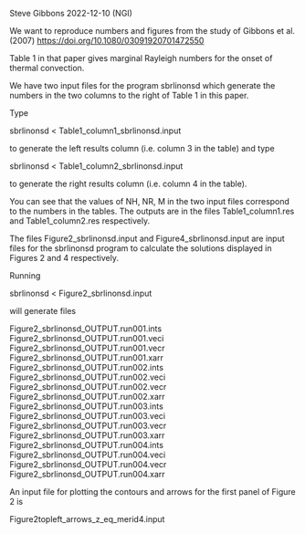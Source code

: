 Steve Gibbons
2022-12-10 (NGI)

We want to reproduce numbers and figures from the study of Gibbons et al. (2007)
https://doi.org/10.1080/03091920701472550

Table 1 in that paper gives marginal Rayleigh numbers for the onset of thermal convection.

We have two input files for the program sbrlinonsd which generate
the numbers in the two columns to the right of Table 1 in this paper.

Type

sbrlinonsd < Table1_column1_sbrlinonsd.input

to generate the left results column (i.e. column 3 in the table)
and type

sbrlinonsd < Table1_column2_sbrlinonsd.input

to generate the right results column (i.e. column 4 in the table).

You can see that the values of NH, NR, M in the two input files
correspond to the numbers in the tables.
The outputs are in the files
Table1_column1.res and Table1_column2.res respectively.

The files Figure2_sbrlinonsd.input and Figure4_sbrlinonsd.input
are input files for the sbrlinonsd program to calculate the solutions
displayed in Figures 2 and 4 respectively.

Running

sbrlinonsd < Figure2_sbrlinonsd.input

will generate files

Figure2_sbrlinonsd_OUTPUT.run001.ints  
Figure2_sbrlinonsd_OUTPUT.run001.veci  
Figure2_sbrlinonsd_OUTPUT.run001.vecr  
Figure2_sbrlinonsd_OUTPUT.run001.xarr  
Figure2_sbrlinonsd_OUTPUT.run002.ints  
Figure2_sbrlinonsd_OUTPUT.run002.veci  
Figure2_sbrlinonsd_OUTPUT.run002.vecr  
Figure2_sbrlinonsd_OUTPUT.run002.xarr  
Figure2_sbrlinonsd_OUTPUT.run003.ints  
Figure2_sbrlinonsd_OUTPUT.run003.veci   
Figure2_sbrlinonsd_OUTPUT.run003.vecr  
Figure2_sbrlinonsd_OUTPUT.run003.xarr  
Figure2_sbrlinonsd_OUTPUT.run004.ints  
Figure2_sbrlinonsd_OUTPUT.run004.veci  
Figure2_sbrlinonsd_OUTPUT.run004.vecr  
Figure2_sbrlinonsd_OUTPUT.run004.xarr  

An input file for plotting the contours and arrows for the first panel of Figure 2 is

Figure2topleft_arrows_z_eq_merid4.input
